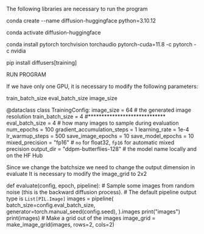 The following libraries are necessary to run the program

conda create --name diffusion-huggingface python=3.10.12

conda activate diffusion-huggingface 

conda install pytorch torchvision torchaudio pytorch-cuda=11.8 -c pytorch -c nvidia

pip install diffusers[training]

RUN PROGRAM

If we have only one GPU, it is necessary to modify the following parameters:

train_batch_size
eval_batch_size
image_size


@dataclass
class TrainingConfig:
    image_size = 64  # the generated image resolution
    train_batch_size = 4 #*****************************
    eval_batch_size = 4  # how many images to sample during evaluation
    num_epochs = 100
    gradient_accumulation_steps = 1
    learning_rate = 1e-4
    lr_warmup_steps = 500
    save_image_epochs = 10
    save_model_epochs = 10
    mixed_precision = "fp16"  # `no` for float32, `fp16` for automatic mixed precision
    output_dir = "ddpm-butterflies-128"  # the model name locally and on the HF Hub

Since we change the batchsize we need to change the output dimension in evaluate
It is necessary to modify the image_grid to 2x2
  
def evaluate(config, epoch, pipeline):
    # Sample some images from random noise (this is the backward diffusion process).
    # The default pipeline output type is `List[PIL.Image]`
    images = pipeline(
        batch_size=config.eval_batch_size,
        generator=torch.manual_seed(config.seed),
    ).images
    print("images")
    print(images)
    # Make a grid out of the images
    image_grid = make_image_grid(images, rows=2, cols=2)
